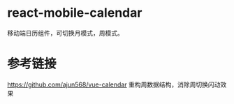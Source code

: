 # react-mobile-calendar
移动端日历组件，可切换月模式，周模式。

# 参考链接
https://github.com/ajun568/vue-calendar
重构周数据结构，消除周切换闪动效果
